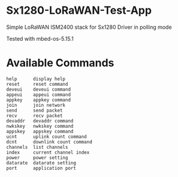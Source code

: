 # Sx1280-LoRaWAN-Test-App

Simple LoRaWAN ISM2400 stack for Sx1280 Driver in polling mode

Tested with mbed-os-5.15.1

# Available Commands
```
help      display help
reset     reset command
deveui    deveui command
appeui    appeui command
appkey    appkey command
join      join network
send      send packet
recv      recv packet
devaddr   devaddr command
nwkskey   nwkskey command
appskey   appskey command
ucnt      uplink count command
dcnt      downlink count command
channels  list channels
index     current channel index
power     power setting
datarate  datarate setting
port      application port
```
